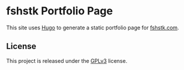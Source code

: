 # fshstk Portfolio Page

This site uses [Hugo](https://gohugo.io/) to generate a static portfolio page
for [fshstk.com](https://www.fshstk.com/).

## License

This project is released under the
[GPLv3](https://www.gnu.org/licenses/gpl-3.0.en.html) license.
